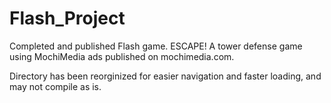 Flash_Project
=============

Completed and published Flash game. ESCAPE! A tower defense game using MochiMedia ads published on mochimedia.com.

Directory has been reorginized for easier navigation and faster loading, and may not compile as is.